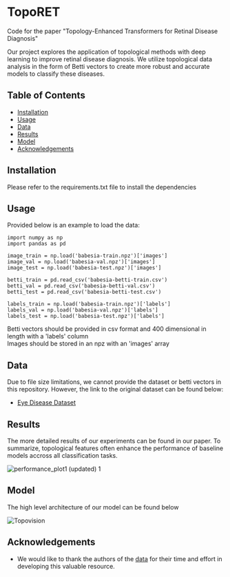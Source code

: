 # TopoRET
Code for the paper "Topology-Enhanced Transformers for Retinal Disease Diagnosis" <br />

Our project explores the application of topological methods with deep learning to improve retinal disease diagnosis. We utilize topological data analysis in the form of Betti vectors to create more robust and accurate models to classify these diseases. <br /> 

## Table of Contents
* [Installation](#installation)
* [Usage](#usage)
* [Data](#data)
* [Results](#results)
* [Model](#model) 
* [Acknowledgements](#acknowledgements)





## Installation
Please refer to the requirements.txt file to install the dependencies

## Usage
Provided below is an example to load the data: <br />
```
import numpy as np
import pandas as pd

image_train = np.load('babesia-train.npz')['images'] 
image_val = np.load('babesia-val.npz')['images'] 
image_test = np.load('babesia-test.npz')['images'] 

betti_train = pd.read_csv('babesia-betti-train.csv')
betti_val = pd.read_csv('babesia-betti-val.csv')
betti_test = pd.read_csv('babesia-betti-test.csv')

labels_train = np.load('babesia-train.npz')['labels']
labels_val = np.load('babesia-val.npz')['labels']
labels_test = np.load('babesia-test.npz')['labels']
```
Betti vectors should be provided in csv format and 400 dimensional in length with a 'labels' column <br />
Images should be stored in an npz with an 'images' array 



## Data
Due to file size limitations, we cannot provide the dataset or betti vectors in this repository. However, the link to the original dataset can be found below: <br />
* [Eye Disease Dataset](https://data.mendeley.com/datasets/s9bfhswzjb/1)

## Results

The more detailed results of our experiments can be found in our paper. To summarize, topological features often enhance the performance of baseline models accross all classification tasks.

![performance_plot1 (updated) 1](https://github.com/user-attachments/assets/9e977c8f-b695-48b9-a241-ddc298371db9)

## Model 

The high level architecture of our model can be found below

![Topovision](https://github.com/user-attachments/assets/05abfc27-833a-4afd-aa2e-cc550c204f1d)


## Acknowledgements 
* We would like to thank the authors of the [data](#data) for their time and effort in developing this valuable resource.

